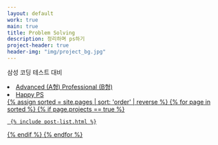 ```yaml
---
layout: default
work: true
main: true
title: Problem Solving
description: 정리하며 ps하기
project-header: true
header-img: "img/project_bg.jpg"
---
```


삼성 코딩 테스트 대비
<li>
 <a onclick = "this.nextSibling.style.display=(this.nextSibling.style.display=='none')?'block':'none';" href = "javascript:void(0)">
    Advanced (A형)
 </a><div style = "DISPLAY : none">
   <ul>
    <li><a href = "">알고리즘 문제 해결 전략 (구종만 지음)</a></li>
    <li><a href = "">코딩 테스트 대비 실수 모음집</a></li>
   </ul>
 </div>
 
 <a onclick = "this.nextSibling.style.display=(this.nextSibling.style.display=='none')?'block':'none';" href = "javascript:void(0)">
    Professional (B형)
 </a><div style = "DISPLAY : none">
   <ul>
    <li><a href = "">기본적인 자료 구조</a></li>
    <li><a href = "">Usaco Silver 풀이</a></li>
    <li><a href = "">실력증대 실수 모음</a></li>
    <li><a href = "">Lesson's learned</a></li>
   </ul>
 </div>
</li>

<li>
 <a onclick = "this.nextSibling.style.display=(this.nextSibling.style.display=='none')?'block':'none';" href = "javascript:void(0)">
    Happy PS
 </a><div style = "DISPLAY : none">
   <ul>
    <li><a href = ""Codeforce round</a></li>
    <li><a href = ""Codeforce 1000-1400</a></li>
   </ul>
 </div>
</li>


<div class="catalogue">
{% assign sorted = site.pages | sort: 'order' | reverse %}
{% for page in sorted %}
{% if page.projects == true %}

     {% include post-list.html %}

{% endif %}
{% endfor %}
</div>
